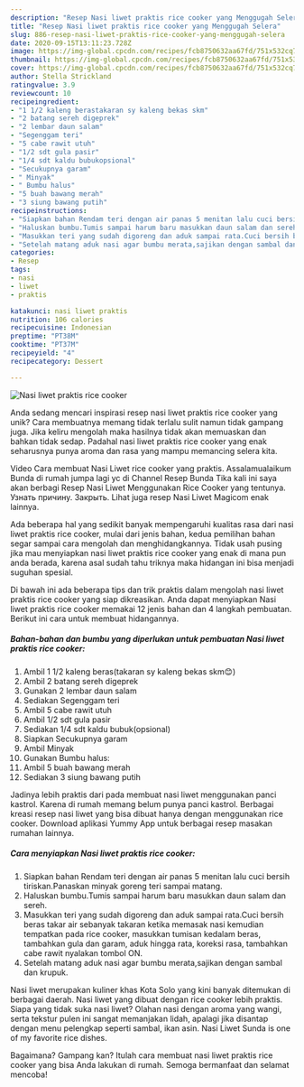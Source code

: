 ```yaml
---
description: "Resep Nasi liwet praktis rice cooker yang Menggugah Selera"
title: "Resep Nasi liwet praktis rice cooker yang Menggugah Selera"
slug: 886-resep-nasi-liwet-praktis-rice-cooker-yang-menggugah-selera
date: 2020-09-15T13:11:23.728Z
image: https://img-global.cpcdn.com/recipes/fcb8750632aa67fd/751x532cq70/nasi-liwet-praktis-rice-cooker-foto-resep-utama.jpg
thumbnail: https://img-global.cpcdn.com/recipes/fcb8750632aa67fd/751x532cq70/nasi-liwet-praktis-rice-cooker-foto-resep-utama.jpg
cover: https://img-global.cpcdn.com/recipes/fcb8750632aa67fd/751x532cq70/nasi-liwet-praktis-rice-cooker-foto-resep-utama.jpg
author: Stella Strickland
ratingvalue: 3.9
reviewcount: 10
recipeingredient:
- "1 1/2 kaleng berastakaran sy kaleng bekas skm"
- "2 batang sereh digeprek"
- "2 lembar daun salam"
- "Segenggam teri"
- "5 cabe rawit utuh"
- "1/2 sdt gula pasir"
- "1/4 sdt kaldu bubukopsional"
- "Secukupnya garam"
- " Minyak"
- " Bumbu halus"
- "5 buah bawang merah"
- "3 siung bawang putih"
recipeinstructions:
- "Siapkan bahan Rendam teri dengan air panas 5 menitan lalu cuci bersih tiriskan.Panaskan minyak goreng teri sampai matang."
- "Haluskan bumbu.Tumis sampai harum baru masukkan daun salam dan sereh."
- "Masukkan teri yang sudah digoreng dan aduk sampai rata.Cuci bersih beras takar air sebanyak takaran ketika memasak nasi kemudian tempatkan pada rice cooker, masukkan tumisan kedalam beras, tambahkan gula dan garam, aduk hingga rata, koreksi rasa, tambahkan cabe rawit nyalakan tombol ON."
- "Setelah matang aduk nasi agar bumbu merata,sajikan dengan sambal dan krupuk."
categories:
- Resep
tags:
- nasi
- liwet
- praktis

katakunci: nasi liwet praktis 
nutrition: 106 calories
recipecuisine: Indonesian
preptime: "PT38M"
cooktime: "PT37M"
recipeyield: "4"
recipecategory: Dessert

---
```



![Nasi liwet praktis rice cooker](https://img-global.cpcdn.com/recipes/fcb8750632aa67fd/751x532cq70/nasi-liwet-praktis-rice-cooker-foto-resep-utama.jpg)

Anda sedang mencari inspirasi resep nasi liwet praktis rice cooker yang unik? Cara membuatnya memang tidak terlalu sulit namun tidak gampang juga. Jika keliru mengolah maka hasilnya tidak akan memuaskan dan bahkan tidak sedap. Padahal nasi liwet praktis rice cooker yang enak seharusnya punya aroma dan rasa yang mampu memancing selera kita.

Video Cara membuat Nasi Liwet rice cooker yang praktis. Assalamualaikum Bunda di rumah jumpa lagi yc di Channel Resep Bunda Tika kali ini saya akan berbagi Resep Nasi Liwet Menggunakan Rice Cooker yang tentunya. Узнать причину. Закрыть. Lihat juga resep Nasi Liwet Magicom enak lainnya.

Ada beberapa hal yang sedikit banyak mempengaruhi kualitas rasa dari nasi liwet praktis rice cooker, mulai dari jenis bahan, kedua pemilihan bahan segar sampai cara mengolah dan menghidangkannya. Tidak usah pusing jika mau menyiapkan nasi liwet praktis rice cooker yang enak di mana pun anda berada, karena asal sudah tahu triknya maka hidangan ini bisa menjadi suguhan spesial.


Di bawah ini ada beberapa tips dan trik praktis dalam mengolah nasi liwet praktis rice cooker yang siap dikreasikan. Anda dapat menyiapkan Nasi liwet praktis rice cooker memakai 12 jenis bahan dan 4 langkah pembuatan. Berikut ini cara untuk membuat hidangannya.

<!--inarticleads1-->

##### Bahan-bahan dan bumbu yang diperlukan untuk pembuatan Nasi liwet praktis rice cooker:

1. Ambil 1 1/2 kaleng beras(takaran sy kaleng bekas skm😊)
1. Ambil 2 batang sereh digeprek
1. Gunakan 2 lembar daun salam
1. Sediakan Segenggam teri
1. Ambil 5 cabe rawit utuh
1. Ambil 1/2 sdt gula pasir
1. Sediakan 1/4 sdt kaldu bubuk(opsional)
1. Siapkan Secukupnya garam
1. Ambil  Minyak
1. Gunakan  Bumbu halus:
1. Ambil 5 buah bawang merah
1. Sediakan 3 siung bawang putih


Jadinya lebih praktis dari pada membuat nasi liwet menggunakan panci kastrol. Karena di rumah memang belum punya panci kastrol. Berbagai kreasi resep nasi liwet yang bisa dibuat hanya dengan menggunakan rice cooker. Download aplikasi Yummy App untuk berbagai resep masakan rumahan lainnya. 

<!--inarticleads2-->

##### Cara menyiapkan Nasi liwet praktis rice cooker:

1. Siapkan bahan Rendam teri dengan air panas 5 menitan lalu cuci bersih tiriskan.Panaskan minyak goreng teri sampai matang.
1. Haluskan bumbu.Tumis sampai harum baru masukkan daun salam dan sereh.
1. Masukkan teri yang sudah digoreng dan aduk sampai rata.Cuci bersih beras takar air sebanyak takaran ketika memasak nasi kemudian tempatkan pada rice cooker, masukkan tumisan kedalam beras, tambahkan gula dan garam, aduk hingga rata, koreksi rasa, tambahkan cabe rawit nyalakan tombol ON.
1. Setelah matang aduk nasi agar bumbu merata,sajikan dengan sambal dan krupuk.


Nasi liwet merupakan kuliner khas Kota Solo yang kini banyak ditemukan di berbagai daerah. Nasi liwet yang dibuat dengan rice cooker lebih praktis. Siapa yang tidak suka nasi liwet? Olahan nasi dengan aroma yang wangi, serta tekstur pulen ini sangat memanjakan lidah, apalagi jika disantap dengan menu pelengkap seperti sambal, ikan asin. Nasi Liwet Sunda is one of my favorite rice dishes. 

Bagaimana? Gampang kan? Itulah cara membuat nasi liwet praktis rice cooker yang bisa Anda lakukan di rumah. Semoga bermanfaat dan selamat mencoba!
